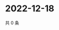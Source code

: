 # 2022-12-18

共 0 条

<!-- BEGIN WEIBO -->
<!-- 最后更新时间 Sun Dec 18 2022 21:15:40 GMT+0800 (China Standard Time) -->

<!-- END WEIBO -->
